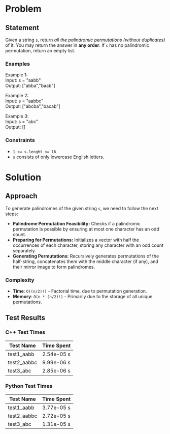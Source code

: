 # Problem

## Statement
Given a string `s`, return _all the palindromic permutations (without duplicates)_ of it.
You may return the answer in __any order__. If `s` has no palindromic permutation, return an empty list.

### Examples
Example 1: \
Input: s = "aabb" \
Output: ["abba","baab"]

Example 2: \
Input: s = "aabbc" \
Output: ["abcba","bacab"]

Example 3: \
Input: s = "abc" \
Output: []

### Constraints
- `1 <= s.lenght <= 16`
- `s` consists of only lowercase English letters.

# Solution

## Approach
To generate palindromes of the given string `s`, we need to follow the next steps:
- __Palindrome Permutation Feasibility:__ Checks if a palindromic permutation is possible by ensuring at most one character has an odd count.
- __Preparing for Permutations:__ Initializes a vector with half the occurrences of each character, storing any character with an odd count separately.
- __Generating Permutations:__ Recursively generates permutations of the half-string, concatenates them with the middle character (if any), and their mirror image to form palindromes.

### Complexity
- __Time__: `O((n/2)!)` - Factorial time, due to permutation generation.
- __Memory__: `O(n * (n/2)!)` - Primarily due to the storage of all unique permutations.

## Test Results

### C++ Test Times
| Test Name | Time Spent |
| --- | --- |
| test1_aabb | 2.54e-05 s |
| test2_aabbc | 9.99e-06 s |
| test3_abc | 2.85e-06 s |

### Python Test Times
| Test Name | Time Spent |
| --- | --- |
| test1_aabb | 3.77e-05 s |
| test2_aabbc | 2.72e-05 s |
| test3_abc | 1.31e-05 s |

